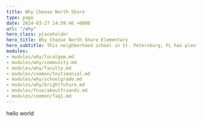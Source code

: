 ```yaml
---
title: Why Choose North Shore
type: page
date: 2014-03-27 14:59:46 +0000
url: "/why"
hero_class: placeholder
hero_title: Why Choose North Shore Elementary
hero_subtitle: This neighborhood school in St. Petersburg, FL has plenty to offer.
modules:
- modules/why/localgem.md
- modules/why/community.md
- modules/why/faculty.md
- modules/common/testimonial.md
- modules/why/schoolgrade.md
- modules/why/brightfuture.md
- modules/fnse/aboutfriends.md
- modules/common/faq1.md
---
```

hello world